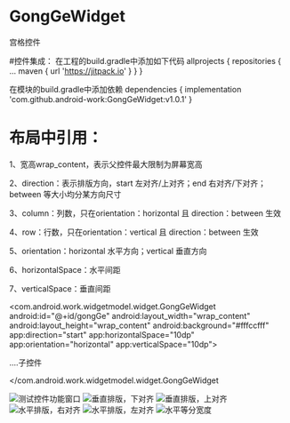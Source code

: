 # GongGeWidget
  宫格控件

  #控件集成：
  在工程的build.gradle中添加如下代码
  allprojects {
  repositories {
  ...
  maven { url 'https://jitpack.io' }
}
}

  在模块的build.gradle中添加依赖
  dependencies {
	        implementation 'com.github.android-work:GongGeWidget:v1.0.1'
	}


# 布局中引用：
  1、宽高wrap_content，表示父控件最大限制为屏幕宽高

  2、direction：表示排版方向，start 左对齐/上对齐；end 右对齐/下对齐；between 等大小均分某方向尺寸

  3、column：列数，只在orientation：horizontal 且 direction：between 生效

  4、row：行数，只在orientation：vertical 且 direction：between 生效

  5、orientation：horizontal 水平方向；vertical 垂直方向

  6、horizontalSpace：水平间距

  7、verticalSpace：垂直间距

  <com.android.work.widgetmodel.widget.GongGeWidget
  android:id="@+id/gongGe"
  android:layout_width="wrap_content"
  android:layout_height="wrap_content"
  android:background="#fffccfff"
  app:direction="start"
  app:horizontalSpace="10dp"
  app:orientation="horizontal"
  app:verticalSpace="10dp">

  ....子控件

  </com.android.work.widgetmodel.widget.GongGeWidget
  
![测试控件功能窗口](https://user-images.githubusercontent.com/40420651/204466174-0bafd437-b7ad-458b-9806-e570339fd747.jpg)
![垂直排版，下对齐](https://user-images.githubusercontent.com/40420651/204466708-4cd15c40-0d88-4dba-b0d5-dc6f71bc17bc.jpg)
![垂直排版，上对齐](https://user-images.githubusercontent.com/40420651/204466225-f21efae7-ddf1-435b-ab84-eea21a1d930b.jpg)
![水平排版，右对齐](https://user-images.githubusercontent.com/40420651/204466248-0c123e2d-4041-42b1-adb5-73a1af105907.jpg)
![水平排版，左对齐](https://user-images.githubusercontent.com/40420651/204466275-bce9d0c3-a6bb-47a6-aed4-0cf35ac16abd.jpg)
![水平等分宽度](https://user-images.githubusercontent.com/40420651/204466311-ac2c24c6-0fdd-481a-80f4-6d630dccda20.jpg)

